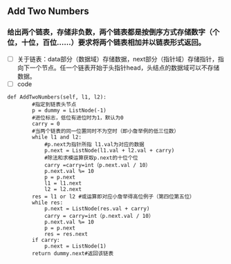 ## Add Two Numbers
### 给出两个链表，存储非负数，两个链表都是按倒序方式存储数字（个位，十位，百位……）要求将两个链表相加并以链表形式返回。
- [ ] 关于链表：data部分（数据域）存储数据，next部分（指针域）存储指针，指向下一个节点。任一个链表开始于头指针head，头结点的数据域可以不存储数据。
- [ ] code
```
def AddTwoNumbers(self, l1, l2):
        #指定到链表头节点
        p = dummy = ListNode(-1)
        #进位标志，低位有进位时为1，默认为0
        carry = 0
        #当两个链表的同一位置同时不为空时（即小詹举例的低三位数）
        while l1 and l2:
            #p.next为指针所指 l1.val为对应的数据
            p.next = ListNode(l1.val + l2.val + carry)
            #除法和求模运算获取p.next的十位个位
            carry =carry=int（p.next.val / 10）
            p.next.val %= 10
            p = p.next
            l1 = l1.next
            l2 = l2.next
        res = l1 or l2 #或运算即对应小詹举得高位例子（第四位第五位）
        while res:
            p.next = ListNode(res.val + carry)
            carry = carry=int（p.next.val / 10）
            p.next.val %= 10
            p = p.next
            res = res.next
        if carry:
            p.next = ListNode(1)
        return dummy.next#返回该链表
```
